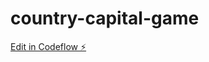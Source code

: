 # country-capital-game

[Edit in Codeflow ⚡️](https://stackblitz.com/~/github.com/sushant2928/country-capital-game)